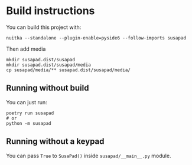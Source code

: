 
# Build instructions

You can build this project with:

```
nuitka --standalone --plugin-enable=pyside6 --follow-imports susapad
```

Then add media

```
mkdir susapad.dist/susapad
mkdir susapad.dist/susapad/media
cp susapad/media/** susapad.dist/susapad/media/
```

## Running without build

You can just run:

```
poetry run susapad
# or
python -m susapad
```

## Running without a keypad

You can pass `True` to `SusaPad()` inside `susapad/__main__.py` module.
